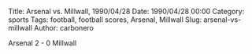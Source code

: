 Title: Arsenal vs. Millwall, 1990/04/28
Date: 1990/04/28 00:00
Category: sports
Tags: football, football scores, Arsenal, Millwall
Slug: arsenal-vs-millwall
Author: carbonero


Arsenal 2 - 0 Millwall
